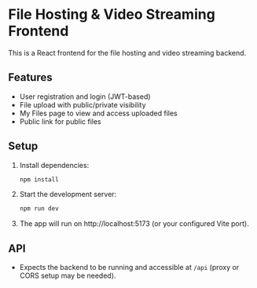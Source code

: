 # File Hosting & Video Streaming Frontend

This is a React frontend for the file hosting and video streaming backend.

## Features
- User registration and login (JWT-based)
- File upload with public/private visibility
- My Files page to view and access uploaded files
- Public link for public files

## Setup
1. Install dependencies:
   ```bash
   npm install
   ```
2. Start the development server:
   ```bash
   npm run dev
   ```
3. The app will run on http://localhost:5173 (or your configured Vite port).

## API
- Expects the backend to be running and accessible at `/api` (proxy or CORS setup may be needed). 